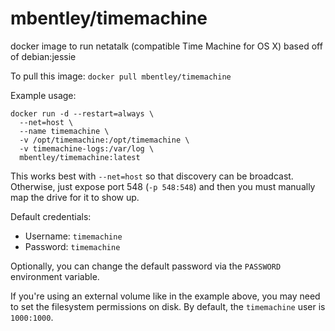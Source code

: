 mbentley/timemachine
====================

docker image to run netatalk (compatible Time Machine for OS X)
based off of debian:jessie

To pull this image:
`docker pull mbentley/timemachine`

Example usage:
```
docker run -d --restart=always \
  --net=host \
  --name timemachine \
  -v /opt/timemachine:/opt/timemachine \
  -v timemachine-logs:/var/log \
  mbentley/timemachine:latest
```

This works best with `--net=host` so that discovery can be broadcast.  Otherwise, just expose port 548 (`-p 548:548`) and then you must manually map the drive for it to show up.

Default credentials:
  * Username: `timemachine`
  * Password: `timemachine`

Optionally, you can change the default password via the `PASSWORD` environment variable.

If you're using an external volume like in the example above, you may need to set the filesystem permissions on disk.  By default, the `timemachine` user is `1000:1000`.
